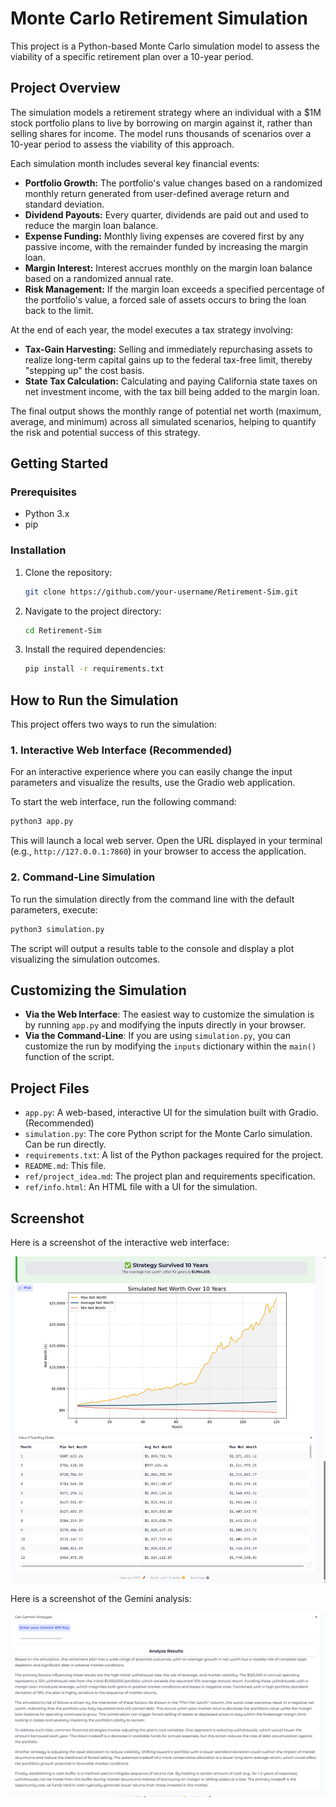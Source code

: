 # Monte Carlo Retirement Simulation

This project is a Python-based Monte Carlo simulation model to assess the viability of a specific retirement plan over a 10-year period.

## Project Overview

The simulation models a retirement strategy where an individual with a $1M stock portfolio plans to live by borrowing on margin against it, rather than selling shares for income. The model runs thousands of scenarios over a 10-year period to assess the viability of this approach.

Each simulation month includes several key financial events:
- **Portfolio Growth:** The portfolio's value changes based on a randomized monthly return generated from user-defined average return and standard deviation.
- **Dividend Payouts:** Every quarter, dividends are paid out and used to reduce the margin loan balance.
- **Expense Funding:** Monthly living expenses are covered first by any passive income, with the remainder funded by increasing the margin loan.
- **Margin Interest:** Interest accrues monthly on the margin loan balance based on a randomized annual rate.
- **Risk Management:** If the margin loan exceeds a specified percentage of the portfolio's value, a forced sale of assets occurs to bring the loan back to the limit.

At the end of each year, the model executes a tax strategy involving:
- **Tax-Gain Harvesting:** Selling and immediately repurchasing assets to realize long-term capital gains up to the federal tax-free limit, thereby "stepping up" the cost basis.
- **State Tax Calculation:** Calculating and paying California state taxes on net investment income, with the tax bill being added to the margin loan.

The final output shows the monthly range of potential net worth (maximum, average, and minimum) across all simulated scenarios, helping to quantify the risk and potential success of this strategy.

## Getting Started

### Prerequisites

- Python 3.x
- pip

### Installation

1.  Clone the repository:
    ```bash
    git clone https://github.com/your-username/Retirement-Sim.git
    ```
2.  Navigate to the project directory:
    ```bash
    cd Retirement-Sim
    ```
3.  Install the required dependencies:
    ```bash
    pip install -r requirements.txt
    ```

## How to Run the Simulation

This project offers two ways to run the simulation:

### 1. Interactive Web Interface (Recommended)

For an interactive experience where you can easily change the input parameters and visualize the results, use the Gradio web application.

To start the web interface, run the following command:
```bash
python3 app.py
```
This will launch a local web server. Open the URL displayed in your terminal (e.g., `http://127.0.0.1:7860`) in your browser to access the application.

### 2. Command-Line Simulation

To run the simulation directly from the command line with the default parameters, execute:
```bash
python3 simulation.py
```
The script will output a results table to the console and display a plot visualizing the simulation outcomes.

## Customizing the Simulation

-   **Via the Web Interface**: The easiest way to customize the simulation is by running `app.py` and modifying the inputs directly in your browser.
-   **Via the Command-Line**: If you are using `simulation.py`, you can customize the run by modifying the `inputs` dictionary within the `main()` function of the script.

## Project Files

-   `app.py`: A web-based, interactive UI for the simulation built with Gradio. (Recommended)
-   `simulation.py`: The core Python script for the Monte Carlo simulation. Can be run directly.
-   `requirements.txt`: A list of the Python packages required for the project.
-   `README.md`: This file.
-   `ref/project_idea.md`: The project plan and requirements specification.
-   `ref/info.html`: An HTML file with a UI for the simulation.

## Screenshot

Here is a screenshot of the interactive web interface:

![Simulation Results](ref/sim-results.png)

Here is a screenshot of the Gemini analysis:

![Gemini Analysis](ref/gemini-anaylis.png)